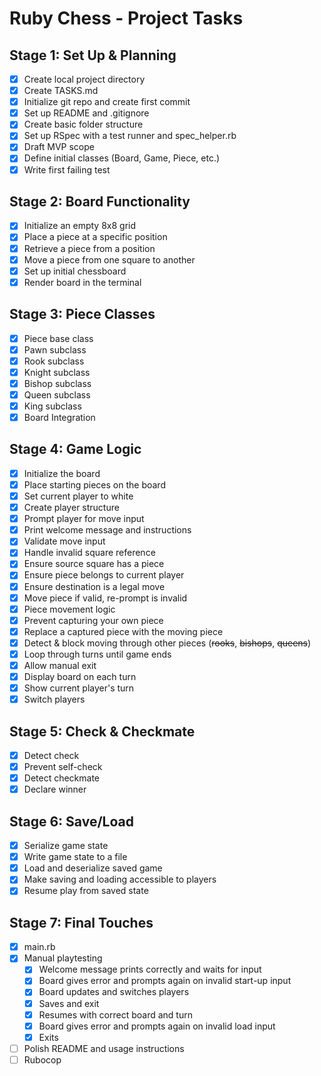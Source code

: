 # Ruby Chess - Project Tasks

## Stage 1: Set Up & Planning
- [x] Create local project directory
- [x] Create TASKS.md
- [x] Initialize git repo and create first commit
- [x] Set up README and .gitignore
- [x] Create basic folder structure
- [x] Set up RSpec with a test runner and spec_helper.rb
- [x] Draft MVP scope
- [x] Define initial classes (Board, Game, Piece, etc.)
- [x] Write first failing test

## Stage 2: Board Functionality
- [x] Initialize an empty 8x8 grid
- [x] Place a piece at a specific position
- [x] Retrieve a piece from a position
- [x] Move a piece from one square to another
- [x] Set up initial chessboard
- [x] Render board in the terminal

## Stage 3: Piece Classes
- [x] Piece base class
- [x] Pawn subclass
- [x] Rook subclass
- [x] Knight subclass
- [x] Bishop subclass
- [x] Queen subclass
- [x] King subclass
- [x] Board Integration

## Stage 4: Game Logic
- [x] Initialize the board
- [x] Place starting pieces on the board
- [x] Set current player to white
- [x] Create player structure
- [x] Prompt player for move input
- [x] Print welcome message and instructions
- [x] Validate move input
- [x] Handle invalid square reference
- [x] Ensure source square has a piece
- [x] Ensure piece belongs to current player
- [x] Ensure destination is a legal move
- [x] Move piece if valid, re-prompt is invalid
- [x] Piece movement logic
- [x] Prevent capturing your own piece
- [x] Replace a captured piece with the moving piece
- [x] Detect & block moving through other pieces (~~rooks~~, ~~bishops~~, ~~queens~~)
- [x] Loop through turns until game ends
- [x] Allow manual exit
- [x] Display board on each turn
- [x] Show current player's turn
- [x] Switch players

## Stage 5: Check & Checkmate
- [x] Detect check
- [x] Prevent self-check
- [x] Detect checkmate
- [x] Declare winner

## Stage 6: Save/Load
- [x] Serialize game state
- [x] Write game state to a file
- [x] Load and deserialize saved game
- [x] Make saving and loading accessible to players
- [x] Resume play from saved state

## Stage 7: Final Touches
- [x] main.rb
- [x] Manual playtesting
  - [x] Welcome message prints correctly and waits for input
  - [x] Board gives error and prompts again on invalid start-up input
  - [x] Board updates and switches players
  - [x] Saves and exit
  - [x] Resumes with correct board and turn
  - [x] Board gives error and prompts again on invalid load input
  - [x] Exits
- [ ] Polish README and usage instructions
- [ ] Rubocop